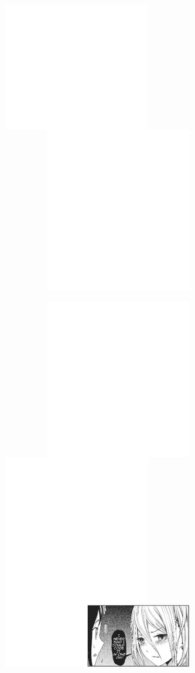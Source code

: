 [<img align="left" width="390" alt="General" src="assets/general.svg">](#)
[<img align="right" width="390" alt="Recently starred" src="assets/stars.svg">](#)
[<img width="100%" height="1" alt="divider" src="assets/placeholder.svg">](#)

[<img align="right" width="390" alt="Medias" src="assets/medias.svg">](#)

[<img align="left" width="390" alt="Follow-up" src="assets/followup.svg">](#)
<!-- [<img width="100%" height="1" alt="divider" src="assets/placeholder.svg">](#) -->


<!-- [<img width="100%" height="1" alt="divider" src="placeholder.svg">](#) -->

<!-- [<img align="left" width="390" alt="Achievements" src="assets/achievements.svg">](#) -->
<!-- [<img width="100%" height="1" alt="divider" src="assets/placeholder.svg">](#) -->

<!-- [<img align="left" width="390" alt="Licenses" src="assets/licenses.svg">](#) -->
[<img align="left" width="390" alt="Habits" src="assets/habits.svg">](#)
<!-- [<img width="100%" height="1" alt="divider" src="placeholder.svg">](#) -->

[<img align="right" alt="🦑" src="assets/1d.png">](#)


